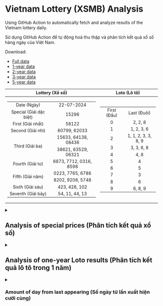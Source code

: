 # Vietnam Lottery (XSMB) Analysis

Using GitHub Action to automatically fetch and analyze results of the Vietnam lottery daily.

Sử dụng GitHub Action để tự động hoá thu thập và phân tích kết quả xổ số hàng ngày của Việt Nam.

Download:

* [Full data](https://raw.githubusercontent.com/khiemdoan/vietnam-lottery-xsmb-analysis/main/results/xsmb.csv)
* [1-year data](https://raw.githubusercontent.com/khiemdoan/vietnam-lottery-xsmb-analysis/main/results/xsmb_1_year.csv)
* [2-year data](https://raw.githubusercontent.com/khiemdoan/vietnam-lottery-xsmb-analysis/main/results/xsmb_2_year.csv)
* [3-year data](https://raw.githubusercontent.com/khiemdoan/vietnam-lottery-xsmb-analysis/main/results/xsmb_3_year.csv)
* [5-year data](https://raw.githubusercontent.com/khiemdoan/vietnam-lottery-xsmb-analysis/main/results/xsmb_5_year.csv)

| Lottery (Xổ số) | Loto (Lô tô) |
| :------------: | :----------: |
| <table><tr><td>Date (Ngày)</td><td>22-07-2024</td></tr><tr><td>Special (Giải dặc biệt)</td><td>15296</td></tr><tr><td>First (Giải nhất)</td><td>58122</td></tr><tr><td>Second (Giải nhì)</td><td>60799, 62033</td></tr><tr><td rowspan="2">Third (Giải ba)</td><td>15633, 64138, 08436</td></tr><tr><td>38621, 63529, 06321</td></tr><tr><td>Fourth (Giải tư)</td><td>6873, 7712, 0316, 8598</td></tr><tr><td rowspan="2">Fifth (Giải năm)</td><td>0223, 7765, 6786</td></tr><tr><td>8202, 9208, 5748</td></tr><tr><td>Sixth (Giải sáu)</td><td>423, 428, 102</td></tr><tr><td>Seventh (Giải bảy)</td><td>54, 11, 44, 13</td></tr></table> | <table><tr><td>First (Đầu)</td><td>Last (Đuôi)</td></tr><tr><td>0</td><td>2, 2, 8</td></tr><tr><td>1</td><td>1, 2, 3, 6</td></tr><tr><td>2</td><td>1, 1, 2, 3, 3, 8, 9</td></tr><tr><td>3</td><td>3, 3, 6, 8</td></tr><tr><td>4</td><td>4, 8</td></tr><tr><td>5</td><td>4</td></tr><tr><td>6</td><td>5</td></tr><tr><td>7</td><td>3</td></tr><tr><td>8</td><td>6</td></tr><tr><td>9</td><td>6, 8, 9</td></tr></table> |

<details>
  <summary><h2>Analysis of special prices (Phân tích kết quả xổ số)</h2></summary>
  <h3>Amount of day from last appearing (Số ngày từ lần xuất hiện cuối cùng)</h3>

  ![Delta](images/special_delta.jpg)

  <h3>Top 10 amount of day from last appearing (Top 10 số lâu chưa xuất hiện)</h3>

  ![Delta top 10](images/special_delta_top_10.jpg)
</details>

<details>
  <summary><h2>Analysis of one-year Loto results (Phân tích kết quả lô tô trong 1 năm)</h2></summary>

  Max: 128. Min: 65.

  Mean: 97.74. Standard deviation: 11.24.

  <h3>Detail (Chi tiết)</h3>

  ![Detail](images/heatmap.jpg)

  <h3>Top 10</h3>

  ![Top 10](images/top-10.jpg)

  <h3>Distribution (Phân bổ)</h3>

  ![Distribution](images/distribution.jpg)
</details>

<details>
  <summary><h3>Amount of day from last appearing (Số ngày từ lần xuất hiện cưới cùng)</h2></summary>

  ![Delta](images/delta.jpg)

  <h3>Top 10 amount of day from last appearing (Top 10 số lâu chưa xuất hiện)</h3>

  ![Delta top 10](images/delta_top_10.jpg)
</details>